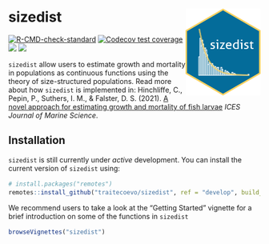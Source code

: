
<!-- README.md is generated from README.Rmd. Please edit that file -->

# sizedist <img src="inst/figures/sizedist_2.png" align="right" alt="" width="150" />

<!-- badges: start -->

[![R-CMD-check-standard](https://github.com/traitecoevo/sizedist/actions/workflows/check-standard.yaml/badge.svg)](https://github.com/traitecoevo/sizedist/actions/workflows/check-standard.yaml)
[![Codecov test
coverage](https://codecov.io/gh/traitecoevo/sizedist/branch/tests/graph/badge.svg)](https://codecov.io/gh/traitecoevo/sizedist?branch=master)
[![](https://img.shields.io/badge/lifecycle-experimental-orange.svg)](https://lifecycle.r-lib.org/articles/stages.html#experimental)
[![](https://img.shields.io/badge/doi-10.1093/icesjms/fsab161-yellow.svg)](https://doi.org/10.1093/icesjms/fsab161)
<!-- badges: end -->

`sizedist` allow users to estimate growth and mortality in populations
as continuous functions using the theory of size-structured populations.
Read more about how `sizedist` is implemented in: Hinchliffe, C., Pepin,
P., Suthers, I. M., & Falster, D. S. (2021). [A novel approach for
estimating growth and mortality of fish
larvae](https://academic.oup.com/icesjms/advance-article/doi/10.1093/icesjms/fsab161/6364353?login=true)
*ICES Journal of Marine Science*.

## Installation

`sizedist` is still currently under *active* development. You can
install the current version of `sizedist` using:

``` r
# install.packages("remotes")
remotes::install_github("traitecoevo/sizedist", ref = "develop", build_vignettes = TRUE)
```

We recommend users to take a look at the “Getting Started” vignette for
a brief introduction on some of the functions in `sizedist`

``` r
browseVignettes("sizedist")
```

